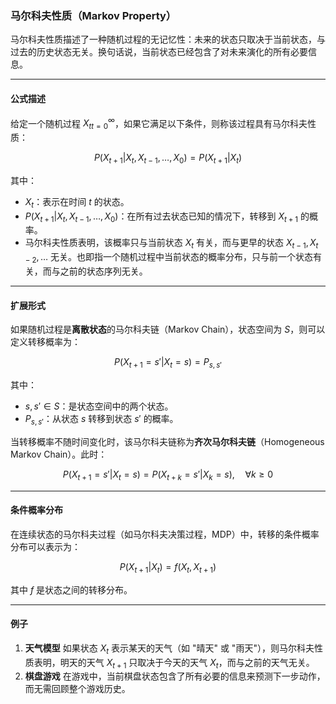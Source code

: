 
### 马尔科夫性质（Markov Property）

马尔科夫性质描述了一种随机过程的无记忆性：未来的状态只取决于当前状态，与过去的历史状态无关。换句话说，当前状态已经包含了对未来演化的所有必要信息。

------

#### 公式描述

给定一个随机过程 ${X_t}_{t=0}^{\infty}$，如果它满足以下条件，则称该过程具有马尔科夫性质：

$$
P(X_{t+1} | X_t, X_{t-1}, \dots, X_0) = P(X_{t+1} | X_t)
$$

其中：

- $X_t$：表示在时间 $t$ 的状态。
- $P(X_{t+1} | X_t, X_{t-1}, \dots, X_0)$：在所有过去状态已知的情况下，转移到 $X_{t+1}$ 的概率。
- 马尔科夫性质表明，该概率只与当前状态 $X_t$ 有关，而与更早的状态 $X_{t-1}, X_{t-2}, \dots$ 无关。也即指一个随机过程中当前状态的概率分布，只与前一个状态有关，而与之前的状态序列无关。

------

#### 扩展形式

如果随机过程是**离散状态**的马尔科夫链（Markov Chain），状态空间为 $S$，则可以定义转移概率为：

$$
P(X_{t+1} = s' | X_t = s) = P_{s, s'}
$$

其中：

- $s, s' \in S$：是状态空间中的两个状态。
- $P_{s, s'}$：从状态 $s$ 转移到状态 $s'$ 的概率。

当转移概率不随时间变化时，该马尔科夫链称为**齐次马尔科夫链**（Homogeneous Markov Chain）。此时：

$$
P(X_{t+1} = s' | X_t = s) = P(X_{t+k} = s' | X_k = s), \quad \forall k \geq 0
$$

------

#### 条件概率分布

在连续状态的马尔科夫过程（如马尔科夫决策过程，MDP）中，转移的条件概率分布可以表示为：

$$
P(X_{t+1} | X_t) = f(X_t, X_{t+1})
$$

其中 $f$ 是状态之间的转移分布。

------

#### 例子

1. **天气模型**
    如果状态 $X_t$ 表示某天的天气（如 "晴天" 或 "雨天"），则马尔科夫性质表明，明天的天气 $X_{t+1}$ 只取决于今天的天气 $X_t$，而与之前的天气无关。
2. **棋盘游戏**
    在游戏中，当前棋盘状态包含了所有必要的信息来预测下一步动作，而无需回顾整个游戏历史。

